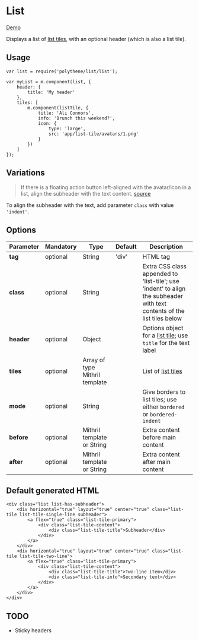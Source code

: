 # List

<a class="btn-demo" href="http://arthurclemens.github.io/Polythene-Examples/list.html">Demo</a>

Displays a list of [list tiles](#list-tile), with an optional header (which is also a list tile). 


## Usage

	var list = require('polythene/list/list');

	var myList = m.component(list, {
		header: {
			title: 'My header'
		},
		tiles: [
		    m.component(listTile, {
		        title: 'Ali Connors',
		        info: 'Brunch this weekend?',
		        icon: {
		            type: 'large',
		            src: 'app/list-tile/avatars/1.png'
		        }
		    })
		]
	});


## Variations

> If there is a floating action button left-aligned with the avatar/icon in a list,
> align the subheader with the text content.
> [source](http://www.google.com/design/spec/components/subheaders.html#subheaders-list-subheaders)

To align the subheader with the text, add parameter `class` with value `'indent'`.


## Options

| **Parameter** |  **Mandatory** | **Type** | **Default** | **Description** |
| ------------- | -------------- | -------- | ----------- | --------------- |
| **tag** | optional | String | 'div' | HTML tag |
| **class** | optional | String |  | Extra CSS class appended to 'list-tile'; use 'indent' to align the subheader with text contents of the list tiles below |
| **header** | optional | Object | | Options object for a [list tile](#list-tile); use `title` for the text label |
| **tiles** | optional | Array of type Mithril template | | List of [list tiles](#list-tile) |
| **mode** | optional | String | | Give borders to list tiles; use either `bordered` or `bordered-indent` |
| **before** | optional | Mithril template or String | | Extra content before main content |
| **after** | optional | Mithril template or String | | Extra content after main content |


## Default generated HTML

	<div class="list list-has-subheader">
	    <div horizontal="true" layout="true" center="true" class="list-tile list-tile-single-line subheader">
	        <a flex="true" class="list-tile-primary">
	            <div class="list-tile-content">
	                <div class="list-tile-title">Subheader</div>
	            </div>
	        </a>
	    </div>
	    <div horizontal="true" layout="true" center="true" class="list-tile list-tile-two-line">
	        <a flex="true" class="list-tile-primary">
	            <div class="list-tile-content">
	                <div class="list-tile-title">Two-line item</div>
	                <div class="list-tile-info">Secondary text</div>
	            </div>
	        </a>
	    </div>
	</div>


## TODO

* Sticky headers

